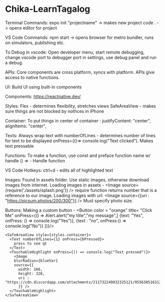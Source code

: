 # Chika-LearnTagalog
Terminal Commands:
expo init "projectname" -> makes new project
code . -> opens editor for project

VS Code Commands:
npm start -> opens browser for metro bundler, runs on simulators, publishing etc.

To Debug in vscode:
Open developer menu, start remote debugging, change vscode port to debugger port in 
settings, use debug panel and run a debug.

APIs:
Core components are cross platform, syncs with platform.
APIs give access to native functions.

UI:
Build UI using built-in components


Components:
https://reactnative.dev/

Styles:
Flex - determines flexibility, stretches views
SafeAreaView - makes sure things are not blocked by nothces in iPhone

Container:
To put things in center of container :
justifyContent: "center",
alignItems: "center",

Texts:
Always wrap text with <Text>
numberOfLines - determines number of lines for text to be displayed
onPress={()=> console.log("Text clicked"). Makes text pressable

Functions:
To make a function, use const and preface function name w/ handle
() => - Handle function

VS Code Hotkeys:
ctrl+d - edits all of highlighted text

Images: 
Found in assets folder.
Use static images, otherwise download images from internet.
Loading images in assets - <Image source={require('./assets/splash.png')} />
require function returns number that is a reference to our image.
Loading images with url: <Image source={{uri : "https://picsum.photos/200/300"}} />
Must specify photo size.

Buttons:
Making a custom button - 
      <Button 
        color = "orange"
        title= "Click Me" 
        onPress={() => Alert.alert("my title","my message",[
          {text: "Yes", onPress: () => console.log("Yes")},
          {text : "no", onPress:() => console.log("No")}
        ])}/>


    <SafeAreaView style={styles.container}>
      <Text numberOfLines={1} onPress={bPressed}>
        press to see qt
      </Text>
      <TouchableHighlight onPress={() => console.log("Text pressed")}>
        <Image 
        blurRadius={blueVar}
        source={{
          width: 166,
          height: 328,
          uri : "https://cdn.discordapp.com/attachments/211732249832325121/955638516312862720/deez.PNG"
          }} />
      </TouchableHighlight>
    </SafeAreaView>

